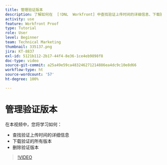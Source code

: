 ```yaml
---
title: 管理验证版本
description: 了解如何在  [!DNL  Workfront] 中查找验证上传时间的详细信息、下载验证的所有版本以及删除验证版本。
activity: use
feature: Workfront Proof
type: Tutorial
role: User
level: Beginner
team: Technical Marketing
thumbnail: 335137.png
jira: KT-8837
exl-id: 5121b112-2b17-44f4-8e36-1ce4eb9898f8
doc-type: video
source-git-commit: a25a49e59ca483246271214886ea4dc9c10e8d66
workflow-type: ht
source-wordcount: '57'
ht-degree: 100%

---
```


# 管理验证版本

在本视频中，您将学习如何：

* 查找验证上传时间的详细信息
* 下载验证的所有版本
* 删除验证版本

>[!VIDEO](https://video.tv.adobe.com/v/335137/?quality=12&learn=on)

<!--
## Learn more
* Manage proof versions
* Remove or archive a proof
* Summary for documents overview
-->
